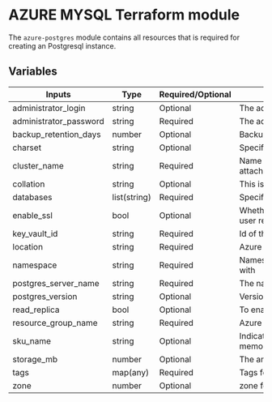 # AZURE MYSQL Terraform module

The `azure-postgres` module contains all resources that is required for creating an Postgresql instance.

## Variables

| Inputs                 | Type         | Required/Optional | <div style="width:400px">Description</div>                     | Default              |
|------------------------|--------------|-------------------|----------------------------------------------------------------|----------------------|
| administrator_login    | string       | Optional          | The admin username for mysql database                          | `psqladmin`          |
| administrator_password | string       | Required          | The admin password for mysql database                          | `""`                 |
| backup_retention_days  | number       | Optional          | Backup retention days for the server                           | `7`                  |
| charset                | string       | Optional          | Specific character set encoding                                | `utf8`               |
| cluster_name           | string       | Required          | Name of the cluster to which MySQL instance is attached with   |                      |
| collation              | string       | Optional          | This is the collation type                                     | `en_US.utf8`         |
| databases              | list(string) | Required          | Specifies the name of the MySQL Database                       | `[]`                 |
| enable_ssl             | bool         | Optional          | Whether SSL should be enabled or not based on user requirement | `false`              |
| key_vault_id           | string       | Required          | Id of the azure key vault                                      |                      |
| location               | string       | Required          | Azure location for SQL Server                                  | `""`                 |
| namespace              | string       | Required          | Namespace to which MySQL instance is attached with             |                      |
| postgres_server_name   | string       | Required          | The name of the sql server                                     | `""`                 |
| postgres_version       | string       | Optional          | Version of the mysql database                                  | `13`                 |
| read_replica           | bool         | Optional          | To enable read replica for source mysql server                 | `false`              |
| resource_group_name    | string       | Required          | Azure resource group name for SQL server"                      | `""`                 |
| sku_name               | string       | Optional          | Indicates the type of virtual machine with vCPUs and memory    | `GP_Standard_D2s_v3` |
| storage_mb             | number       | Optional          | The amount of storage for mysql database in MB                 | `32768`              |
| tags                   | map(any)     | Required          | Tags for aws resources                                         |                      |
| zone                   | number       | Optional          | zone for resources                                             | `2`                  |